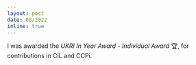 ```yaml
---
layout: post
date: 08/2022
inline: true
---
```


I was awarded the _UKRI In Year Award - Individual Award_ :trophy:, for contributions in CIL and CCPi.